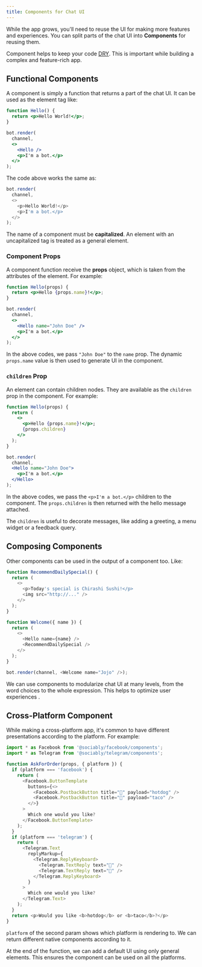 ```yaml
---
title: Components for Chat UI
---
```


While the app grows, you'll need to reuse the UI for making more features and experiences.
You can split parts of the chat UI into **Components** for reusing them.

Component helps to keep your code [DRY](https://en.wikipedia.org/wiki/Don%27t_repeat_yourself).
This is important while building a complex and feature-rich app.

## Functional Components

A component is simply a function that returns a part of the chat UI.
It can be used as the element tag like:

```jsx
function Hello() {
  return <p>Hello World!</p>;
}

bot.render(
  channel,
  <>
    <Hello />
    <p>I'm a bot.</p>
  </>
);
```

The code above works the same as:

```js
bot.render(
  channel,
  <>
    <p>Hello World!</p>
    <p>I'm a bot.</p>
  </>
);
```

The name of a component must be **capitalized**.
An element with an uncapitalized tag is treated as a general element.

### Component Props

A component function receive the **props** object,
which is taken from the attributes of the element.
For example:

```jsx
function Hello(props) {
  return <p>Hello {props.name}!</p>;
}

bot.render(
  channel,
  <>
    <Hello name="John Doe" />
    <p>I'm a bot.</p>
  </>
);
```

In the above codes, we pass `"John Doe"` to the `name` prop.
The dynamic `props.name` value is then used to generate UI in the component.

### `children` Prop

An element can contain children nodes.
They are available as the `children` prop in the component.
For example:

```jsx
function Hello(props) {
  return (
    <>
      <p>Hello {props.name}!</p>;
      {props.children}
    </>
  );
}

bot.render(
  channel,
  <Hello name="John Doe">
    <p>I'm a bot.</p>
  </Hello>
);
```

In the above codes, we pass the `<p>I'm a bot.</p>` children to the component.
The `props.children` is then returned with the hello message attached.

The `children` is useful to decorate messages,
like adding a greeting, a menu widget or a feedback query. 

## Composing Components

Other components can be used in the output of a component too.
Like:

```js
function RecommendDailySpecial() {
  return (
    <>
      <p>Today's special is Chirashi Sushi!</p>
      <img src="http://..." />
    </>
  );
}

function Welcome({ name }) {
  return (
    <>
      <Hello name={name} />
      <RecommendDailySpecial />
    </>
  );
}

bot.render(channel, <Welcome name="Jojo" />);
```

We can use components to modularize chat UI at many levels,
from the word choices to the whole expression.
This helps to optimize user experiences .

## Cross-Platform Component

While making a cross-platform app,
it's common to have different presentations according to the platform.
For example:

```js
import * as Facebook from '@sociably/facebook/components';
import * as Telegram from '@sociably/telegram/components';

function AskForOrder(props, { platform }) {
  if (platform === 'facebook') {
    return (
      <Facebook.ButtonTemplate
        buttons={<>
          <Facebook.PostbackButton title="🌭" payload="hotdog" />
          <Facebook.PostbackButton title="🌮" payload="taco" />
        </>}
      >
        Which one would you like?
      </Facebook.ButtonTemplate>
    );
  }
  if (platform === 'telegram') {
    return (
      <Telegram.Text
        replyMarkup={
          <Telegram.ReplyKeyboard>
            <Telegram.TextReply text="🌭" />
            <Telegram.TextReply text="🌮" />
          </Telegram.ReplyKeyboard>
        }
      >
        Which one would you like?
      </Telegram.Text>
    );
  }
  return <p>Would you like <b>hotdog</b> or <b>taco</b>?</p>
}
```

`platform` of the second param shows which platform is rendering to.
We can return different native components according to it.

At the end of the function, we can add a default UI using only general elements.
This ensures the component can be used on all the platforms.

